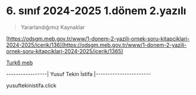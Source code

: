 # 6. sınıf 2024-2025 1.dönem 2.yazılı

> Yararlandığımız Kaynaklar

[https://odsgm.meb.gov.tr/www/1-donem-2-yazili-ornek-soru-kitapciklari-2024-2025/icerik/136](https://odsgm.meb.gov.tr/www/1-donem-2-yazili-ornek-soru-kitapciklari-2024-2025/icerik/1365)

[Turk6 meb](https://cdn.eba.gov.tr/yardimcikaynaklar/2024/12/ornek1_2_1/turk6_meb.pdf)


-----------------|   Yusuf Tekin İstifa   |-----------------------

yusuftekinistifa.click
